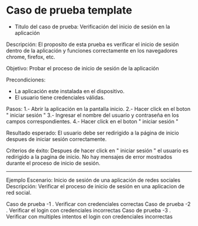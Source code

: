 # Caso de prueba template

* Titulo del caso de prueba:
Verificación del inicio de sesión en la aplicación

Descripción:
El proposito de esta prueba es verificar el inicio de sesión dentro de la aplicación y funciones correctamente en los navegadores chrome, firefox, etc.

Objetivo:
Probar el proceso de inicio de sesión de la aplicación

Precondiciones:
- La aplicación este instalada en el dispositivo.
- El usuario tiene credenciales válidas.

Pasos:
1.- Abrir la aplicación en la pantalla inicio.
2.- Hacer click en el boton " iniciar sesión "
3.- Ingresar el nombre del usuario y contraseña en los campos correspondientes.
4.- Hacer click en el boton " iniciar sesión "

Resultado esperado:
El usuario debe ser redirigido a la página de inicio despues de iniciar sesión correctamente.

Criterios de éxito:
Despues de hacer click en " iniciar sesión " el usuario es redirigido a la pagina de inicio. No hay mensajes de error mostrados durante el proceso de inicio de sesión.


-----------------------------------------------------------------------------------------------------------
Ejemplo
Escenario: Inicio de sesión de una aplicación de redes sociales
Descripción: Verificar el proceso de inicio de sesión en una aplicacion de red social.

Caso de prueba -1 . Verificar con credenciales correctas
Caso de prueba -2 . Verificar el login con credenciales incorrectas
Caso de prueba -3 . Verificar con multiples intentos el login con credenciales incorrectas
 